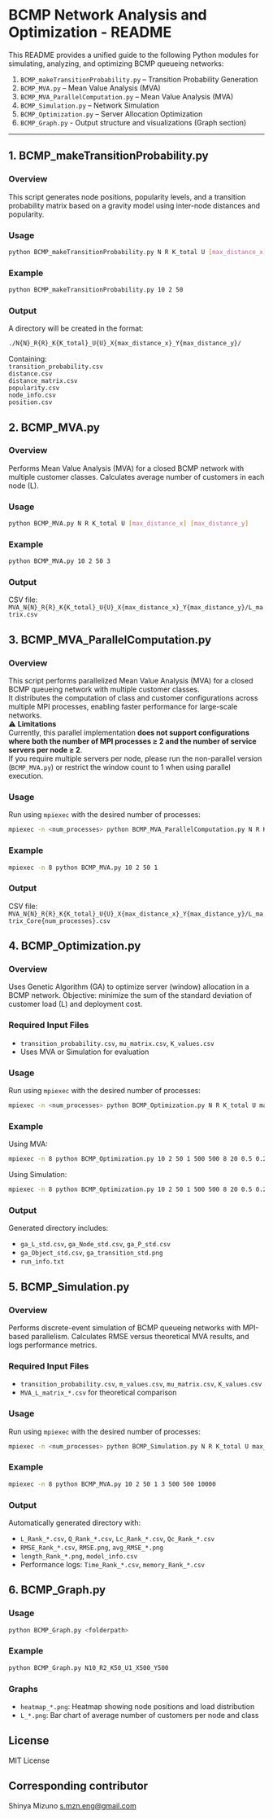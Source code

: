 # BCMP Network Analysis and Optimization - README

This README provides a unified guide to the following Python modules for simulating, analyzing, and optimizing BCMP queueing networks:

1. `BCMP_makeTransitionProbability.py` – Transition Probability Generation  
2. `BCMP_MVA.py` – Mean Value Analysis (MVA)
3. `BCMP_MVA_ParallelComputation.py` – Mean Value Analysis (MVA)
4. `BCMP_Simulation.py` – Network Simulation  
5. `BCMP_Optimization.py` – Server Allocation Optimization  
6. `BCMP_Graph.py` - Output structure and visualizations (Graph section)  

---

## 1. BCMP_makeTransitionProbability.py

### Overview
This script generates node positions, popularity levels, and a transition probability matrix based on a gravity model using inter-node distances and popularity.

### Usage
```bash
python BCMP_makeTransitionProbability.py N R K_total U [max_distance_x] [max_distance_y]
```

### Example
```bash
python BCMP_makeTransitionProbability.py 10 2 50
```

### Output
A directory will be created in the format:
```bash
./N{N}_R{R}_K{K_total}_U{U}_X{max_distance_x}_Y{max_distance_y}/
```

Containing:  
`transition_probability.csv`  
`distance.csv`  
`distance_matrix.csv`  
`popularity.csv`  
`node_info.csv`  
`position.csv`  


## 2. BCMP_MVA.py 

### Overview
Performs Mean Value Analysis (MVA) for a closed BCMP network with multiple customer classes. Calculates average number of customers in each node (L).

### Usage
```bash
python BCMP_MVA.py N R K_total U [max_distance_x] [max_distance_y]
```

### Example
```bash
python BCMP_MVA.py 10 2 50 3
```

### Output
CSV file:  
`MVA_N{N}_R{R}_K{K_total}_U{U}_X{max_distance_x}_Y{max_distance_y}/L_matrix.csv`  



## 3. BCMP_MVA_ParallelComputation.py

### Overview
This script performs parallelized Mean Value Analysis (MVA) for a closed BCMP queueing network with multiple customer classes.  
It distributes the computation of class and customer configurations across multiple MPI processes, enabling faster performance for large-scale networks.  
⚠️ **Limitations**  
Currently, this parallel implementation **does not support configurations where both the number of MPI processes ≥ 2 and the number of service servers per node ≥ 2**.  
If you require multiple servers per node, please run the non-parallel version (`BCMP_MVA.py`) or restrict the window count to 1 when using parallel execution.


### Usage
Run using `mpiexec` with the desired number of processes:
```bash
mpiexec -n <num_processes> python BCMP_MVA_ParallelComputation.py N R K_total [max_distance_x] [max_distance_y]
```

### Example
```bash
mpiexec -n 8 python BCMP_MVA.py 10 2 50 1
```

### Output
CSV file:  
`MVA_N{N}_R{R}_K{K_total}_U{U}_X{max_distance_x}_Y{max_distance_y}/L_matrix_Core{num_processes}.csv`  



## 4. BCMP_Optimization.py

### Overview
Uses Genetic Algorithm (GA) to optimize server (window) allocation in a BCMP network. Objective: minimize the sum of the standard deviation of customer load (L) and deployment cost.

### Required Input Files
- `transition_probability.csv`, `mu_matrix.csv`, `K_values.csv`
- Uses MVA or Simulation for evaluation

### Usage
Run using `mpiexec` with the desired number of processes:
```bash
mpiexec -n <num_processes> python BCMP_Optimization.py N R K_total U max_x max_y npop ngen crosspb mutpb P algorithm [sim_time]
```

### Example
Using MVA:
```bash
mpiexec -n 8 python BCMP_Optimization.py 10 2 50 1 500 500 8 20 0.5 0.2 1 1
```
Using Simulation:
```bash
mpiexec -n 8 python BCMP_Optimization.py 10 2 50 1 500 500 8 20 0.5 0.2 1 2 10000
```

### Output
Generated directory includes:
- `ga_L_std.csv`, `ga_Node_std.csv`, `ga_P_std.csv`
- `ga_Object_std.csv`, `ga_transition_std.png`
- `run_info.txt`


## 5. BCMP_Simulation.py

### Overview
Performs discrete-event simulation of BCMP queueing networks with MPI-based parallelism. Calculates RMSE versus theoretical MVA results, and logs performance metrics.

### Required Input Files
- `transition_probability.csv`, `m_values.csv`, `mu_matrix.csv`, `K_values.csv`
- `MVA_L_matrix_*.csv` for theoretical comparison

### Usage
Run using `mpiexec` with the desired number of processes:
```bash
mpiexec -n <num_processes> python BCMP_Simulation.py N R K_total U max_x max_y sim_time
```

### Example
```bash
mpiexec -n 8 python BCMP_MVA.py 10 2 50 1 3 500 500 10000
```

### Output
Automatically generated directory with:
- `L_Rank_*.csv`, `Q_Rank_*.csv`, `Lc_Rank_*.csv`, `Qc_Rank_*.csv`
- `RMSE_Rank_*.csv`, `RMSE.png`, `avg_RMSE_*.png`
- `length_Rank_*.png`, `model_info.csv`
- Performance logs: `Time_Rank_*.csv`, `memory_Rank_*.csv`


## 6. BCMP_Graph.py

### Usage
```bash
python BCMP_Graph.py <folderpath>
```

### Example
```bash
python BCMP_Graph.py N10_R2_K50_U1_X500_Y500 
```


### Graphs
- `heatmap_*.png`: Heatmap showing node positions and load distribution
- `L_*.png`: Bar chart of average number of customers per node and class


## License
MIT License

## Corresponding contributor
Shinya Mizuno
s.mzn.eng@gmail.com












